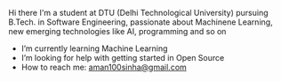 Hi there 
I'm a student at DTU (Delhi Technological University) pursuing B.Tech. in Software Engineering, passionate about Machinene Learning, new emerging technologies like AI, programming and so on

-  I’m currently learning Machine Learning
-  I’m looking for help with getting started in Open Source
-  How to reach me: aman100sinha@gmail.com
   

